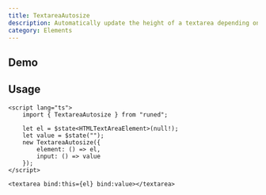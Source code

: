 ```yaml
---
title: TextareaAutosize
description: Automatically update the height of a textarea depending on the content.
category: Elements
---
```


<script>
import Demo from '$lib/components/demos/textarea-autosize.svelte';
</script>

## Demo

<Demo />

## Usage

```svelte
<script lang="ts">
	import { TextareaAutosize } from "runed";

	let el = $state<HTMLTextAreaElement>(null!);
	let value = $state("");
	new TextareaAutosize({
		element: () => el,
		input: () => value
	});
</script>

<textarea bind:this={el} bind:value></textarea>
```
